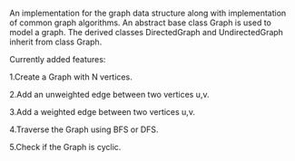 An implementation for the graph data structure along with implementation of common graph algorithms. An abstract base class Graph is used to model a graph. 
The derived classes DirectedGraph and UndirectedGraph inherit from class Graph.

Currently added features:


1.Create a Graph with N vertices.

2.Add an unweighted edge between two vertices u,v.

3.Add a weighted edge between two vertices u,v.

4.Traverse the Graph using BFS or DFS.

5.Check if the Graph is cyclic.


